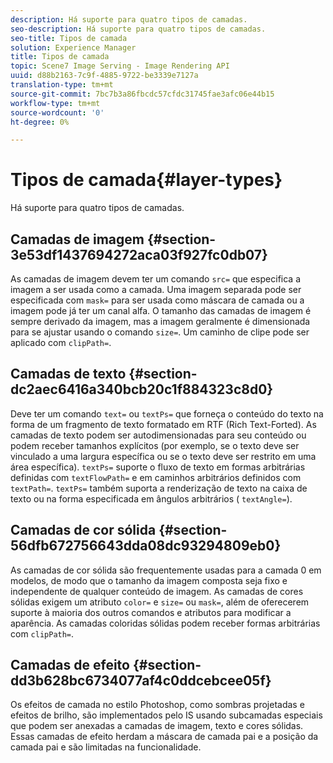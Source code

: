 ```yaml
---
description: Há suporte para quatro tipos de camadas.
seo-description: Há suporte para quatro tipos de camadas.
seo-title: Tipos de camada
solution: Experience Manager
title: Tipos de camada
topic: Scene7 Image Serving - Image Rendering API
uuid: d88b2163-7c9f-4885-9722-be3339e7127a
translation-type: tm+mt
source-git-commit: 7bc7b3a86fbcdc57cfdc31745fae3afc06e44b15
workflow-type: tm+mt
source-wordcount: '0'
ht-degree: 0%

---
```



# Tipos de camada{#layer-types}

Há suporte para quatro tipos de camadas.

## Camadas de imagem {#section-3e53df1437694272aca03f927fc0db07}

As camadas de imagem devem ter um comando `src=` que especifica a imagem a ser usada como a camada. Uma imagem separada pode ser especificada com `mask=` para ser usada como máscara de camada ou a imagem pode já ter um canal alfa. O tamanho das camadas de imagem é sempre derivado da imagem, mas a imagem geralmente é dimensionada para se ajustar usando o comando `size=`. Um caminho de clipe pode ser aplicado com `clipPath=`.

## Camadas de texto {#section-dc2aec6416a340bcb20c1f884323c8d0}

Deve ter um comando `text=` ou `textPs=` que forneça o conteúdo do texto na forma de um fragmento de texto formatado em RTF (Rich Text-Forted). As camadas de texto podem ser autodimensionadas para seu conteúdo ou podem receber tamanhos explícitos (por exemplo, se o texto deve ser vinculado a uma largura específica ou se o texto deve ser restrito em uma área específica). `textPs=` suporte o fluxo de texto em formas arbitrárias definidas com  `textFlowPath=` e em caminhos arbitrários definidos com  `textPath=`. `textPs=` também suporta a renderização de texto na caixa de texto ou na forma especificada em ângulos arbitrários (  `textAngle=`).

## Camadas de cor sólida {#section-56dfb672756643dda08dc93294809eb0}

As camadas de cor sólida são frequentemente usadas para a camada 0 em modelos, de modo que o tamanho da imagem composta seja fixo e independente de qualquer conteúdo de imagem. As camadas de cores sólidas exigem um atributo `color=` e `size=` ou `mask=`, além de oferecerem suporte à maioria dos outros comandos e atributos para modificar a aparência. As camadas coloridas sólidas podem receber formas arbitrárias com `clipPath=`.

## Camadas de efeito {#section-dd3b628bc6734077af4c0ddcebcee05f}

Os efeitos de camada no estilo Photoshop, como sombras projetadas e efeitos de brilho, são implementados pelo IS usando subcamadas especiais que podem ser anexadas a camadas de imagem, texto e cores sólidas. Essas camadas de efeito herdam a máscara de camada pai e a posição da camada pai e são limitadas na funcionalidade.

